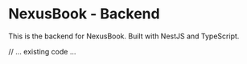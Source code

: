 # NexusBook - Backend

This is the backend for NexusBook. Built with NestJS and TypeScript.

// ... existing code ...